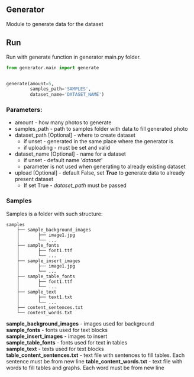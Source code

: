 ## Generator 

Module to generate data for the dataset

## Run 
Run with generate function in generator main.py folder. 

```python
from generator.main import generate


generate(amount=5,
         samples_path='SAMPLES',
         dataset_name='DATASET_NAME')
```

### Parameters:

* amount - how many photos to generate
* samples_path - path to samples folder with data to fill generated photo
* dataset_path [Optional] - where to create dataset
    * if unset - generated in the same place where the generator is
    * if uploading - must be set and valid
* dataset_name [Optional] - name for a dataset
    * if unset - default name *'dataset'*
    * parameter is not used when generating to already existing dataset
* upload [Optional] - default False, set ***True*** to generate data to already present dataset 
    * If set True - *dataset_path* must be passed

### Samples

Samples is a folder with such structure:

```
samples         
    ├── sample_background_images    
    │       ├── image1.jpg        
    │       └── ...        
    ├── sample_fonts    
    │       ├── font1.ttf        
    │       └── ...     
    ├── sample_insert_images            
    │       ├── image1.jpg          
    │       └── ...        
    ├── sample_table_fonts        
    │       ├── font1.ttf           
    │       └── ...        
    ├── sample_text    
    │       ├── text1.txt         
    │       └── ...        
    ├── content_sentences.txt        
    └── content_words.txt    
  ```

**sample_background_images** - images used for background    
**sample_fonts** - fonts used for text blocks     
**sample_insert_images** - images to insert     
**sample_table_fonts** - fonts used for text in tables     
**sample_text** - texts used for text blocks    
**table_content_sentences.txt** - text file with sentences to fill tables. Each sentence must be from new line
**table_content_words.txt** - text file with words to fill tables and graphs. Each word must be from new line 






   
